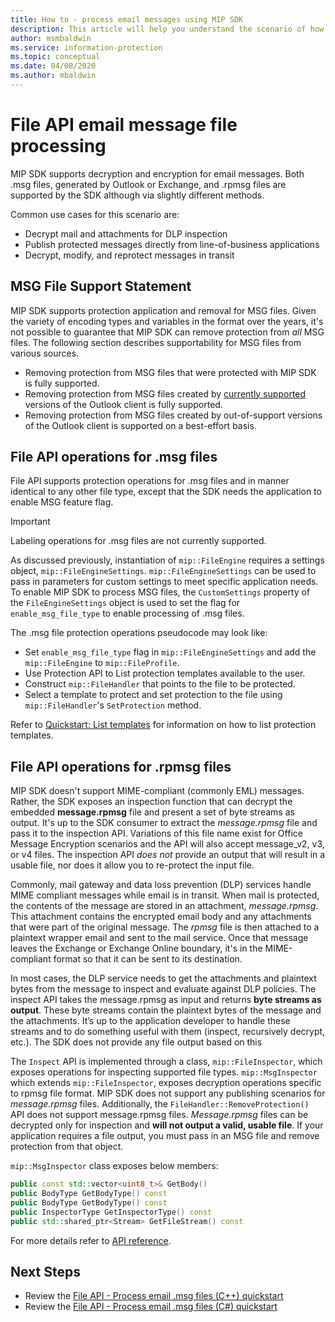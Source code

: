 ```yaml
---
title: How to - process email messages using MIP SDK
description: This article will help you understand the scenario of how to use MIP SDK file API to process .msg and .rpmsg files.
author: msmbaldwin
ms.service: information-protection
ms.topic: conceptual
ms.date: 04/08/2020
ms.author: mbaldwin
---
```


# File API email message file processing

MIP SDK supports decryption and encryption for email messages. Both .msg files, generated by Outlook or Exchange, and .rpmsg files are supported by the SDK although via slightly different methods. 

Common use cases for this scenario are:

- Decrypt mail and attachments for DLP inspection
- Publish protected messages directly from line-of-business applications
- Decrypt, modify, and reprotect messages in transit

## MSG File Support Statement

MIP SDK supports protection application and removal for MSG files. Given the variety of encoding types and variables in the format over the years, it's not possible to guarantee that MIP SDK can remove protection from *all* MSG files. The following section describes supportability for MSG files from various sources.

- Removing protection from MSG files that were protected with MIP SDK is fully supported.
- Removing protection from MSG files created by [currently supported](https://docs.microsoft.com/lifecycle/faq/office#:~:text=For%20Office%202019%2C%20Microsoft%20will%20provide%205%20years,align%20with%20the%20support%20period%20for%20Office%202016.) versions of the Outlook client is fully supported.
- Removing protection from MSG files created by out-of-support versions of the Outlook client is supported on a best-effort basis. 

## File API operations for .msg files

File API supports protection operations for .msg files and in manner identical to any other file type, except that the SDK needs the application to enable MSG feature flag. 

> [!IMPORTANT]
> Labeling operations for .msg files are not currently supported.

As discussed previously, instantiation of `mip::FileEngine` requires a settings object, `mip::FileEngineSettings`. `mip::FileEngineSettings` can be used to pass in parameters for custom settings to meet specific application needs. To enable MIP SDK to process MSG files, the `CustomSettings` property of the `FileEngineSettings` object is used to set the flag for `enable_msg_file_type` to enable processing of .msg files.

The .msg file protection operations pseudocode may look like:

- Set `enable_msg_file_type` flag in `mip::FileEngineSettings` and add the `mip::FileEngine` to `mip::FileProfile`.
- Use Protection API to List protection templates available to the user.
- Construct `mip::FileHandler` that points to the file to be protected.
- Select a template to protect and set protection to the file using `mip::FileHandler`'s `SetProtection` method.

Refer to [Quickstart: List templates](quick-protection-list-templates-cpp.md) for information on how to list protection templates.

## File API operations for .rpmsg files

MIP SDK doesn't support MIME-compliant (commonly EML) messages. Rather, the SDK exposes an inspection function that can decrypt the embedded **message.rpmsg** file and present a set of byte streams as output. It's up to the SDK consumer to extract the *message.rpmsg* file and pass it to the inspection API. Variations of this file name exist for Office Message Encryption scenarios and the API will also accept message_v2, v3, or v4 files. The inspection API *does not* provide an output that will result in a usable file, nor does it allow you to re-protect the input file. 

Commonly, mail gateway and data loss prevention (DLP) services handle MIME compliant messages while email is in transit. When mail is protected, the contents of the message are stored in an attachment, *message.rpmsg*. This attachment contains the encrypted email body and any attachments that were part of the original message. The *rpmsg* file is then attached to a plaintext wrapper email and sent to the mail service. Once that message leaves the Exchange or Exchange Online boundary, it's in the MIME-compliant format so that it can be sent to its destination.

In most cases, the DLP service needs to get the attachments and plaintext bytes from the message to inspect and evaluate against DLP policies. The inspect API takes the message.rpmsg as input and returns **byte streams as output**. These byte streams contain the plaintext bytes of the message and the attachments. It’s up to the application developer to handle these streams and to do something useful with them (inspect, recursively decrypt, etc.). The SDK does not provide any file output based on this 

The `Inspect` API is implemented through a class, `mip::FileInspector`, which exposes operations for inspecting supported file types. `mip::MsgInspector` which extends `mip::FileInspector`, exposes decryption operations specific to rpmsg file format. MIP SDK does not support any publishing scenarios for *message.rpmsg* files. Additionally, the `FileHandler::RemoveProtection()` API does not support message.rpmsg files. *Message.rpmsg* files can be decrypted only for inspection and **will not output a valid, usable file**. If your application requires a file output, you must pass in an MSG file and remove protection from that object.  

`mip::MsgInspector` class exposes below members:

```cpp
public const std::vector<uint8_t>& GetBody()
public BodyType GetBodyType() const
public BodyType GetBodyType() const
public InspectorType GetInspectorType() const
public std::shared_ptr<Stream> GetFileStream() const
```

For more details refer to [API reference](./reference/mip-sdk-reference.md).

## Next Steps

- Review the [File API - Process email .msg files (C++) quickstart](quick-email-msg-cpp.md)
- Review the [File API - Process email .msg files (C#) quickstart](quick-email-msg-csharp.md)